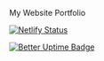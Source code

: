 My Website Portfolio

[![Netlify Status](https://api.netlify.com/api/v1/badges/68eab25b-592b-47cf-8c0b-b99574a0bd7c/deploy-status)](https://app.netlify.com/sites/vineetranjan/deploys)

[![Better Uptime Badge](https://betteruptime.com/status-badges/v1/monitor/6ro1.svg)](https://betteruptime.com/?utm_source=status_badge)

